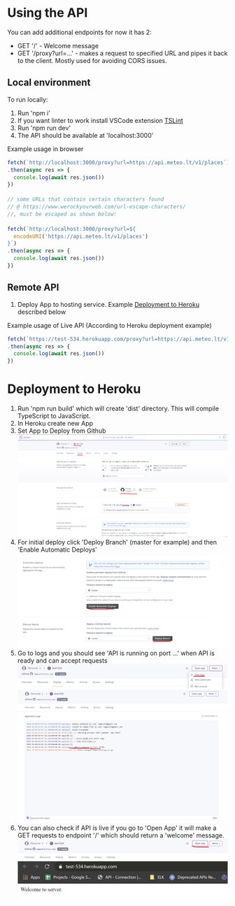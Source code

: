 # Using the API

You can add additional endpoints for now it has 2:

* GET '/' - Welcome message
* GET '/proxy?url=...' - makes a request to specified URL and pipes it back to the client. Mostly used for avoiding CORS issues.

## Local environment

To run locally:
1. Run 'npm i'
2. If you want linter to work install VSCode extension [TSLint](https://marketplace.visualstudio.com/items?itemName=ms-vscode.vscode-typescript-tslint-plugin)
3. Run 'npm run dev'
4. The API should be available at 'localhost:3000'
   
Example usage in browser
```js
fetch(`http://localhost:3000/proxy?url=https://api.meteo.lt/v1/places`)
.then(async res => {
  console.log(await res.json())
})

// some URLs that contain certain characters found
// @ https://www.werockyourweb.com/url-escape-characters/
//, must be escaped as shown below:

fetch(`http://localhost:3000/proxy?url=${
  encodeURI('https://api.meteo.lt/v1/places')
}`)
.then(async res => {
  console.log(await res.json())
})
```

## Remote API

1. Deploy App to hosting service. Example [Deployment to Heroku](#deployment-to-heroku) described below

Example usage of Live API (According to Heroku deployment example)
```js
fetch(`https://test-534.herokuapp.com/proxy?url=https://api.meteo.lt/v1/places`)
.then(async res => {
  console.log(await res.json())
})
```

# Deployment to Heroku

1. Run 'npm run build' which will create 'dist' directory. This will compile TypeScript to JavaScript.
2. In Heroku create new App
3. Set App to Deploy from Github
   ![Heroku Git deploy](./doc-assets/screen1.jpg)
4. For initial deploy click 'Deploy Branch' (master for example) and then 'Enable Automatic Deploys'
   ![Automatic deploy](./doc-assets/screen2.jpg)
5. Go to logs and you should see 'API is running on port ...' when API is ready and can accept requests
   ![Logs](./doc-assets/view-logs.jpg)
   ![Live](./doc-assets/api-live.jpg)
6. You can also check if API is live if you go to 'Open App' it will make a GET requests to endpoint '/' which should return a 'welcome' message.
   ![Open App](./doc-assets/open-app.jpg)
   ![Welcome message](./doc-assets/welcome.jpg)

